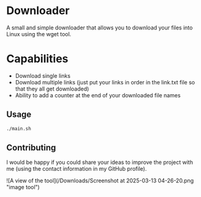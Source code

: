 # Downloader

A small and simple downloader that allows you to download your files into Linux using the wget tool.

# Capabilities
+ Download single links
+ Download multiple links (just put your links in order in the link.txt file so that they all get downloaded)
+ Ability to add a counter at the end of your downloaded file names

## Usage

```bash
./main.sh
```

## Contributing

I would be happy if you could share your ideas to improve the project with me (using the contact information in my GitHub profile).


![A view of the tool](/Downloads/Screenshot at 2025-03-13 04-26-20.png "image tool")
